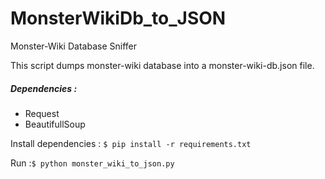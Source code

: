 # MonsterWikiDb_to_JSON
Monster-Wiki Database Sniffer

This script dumps monster-wiki database into a monster-wiki-db.json file.



##### Dependencies :
- Request
- BeautifullSoup

Install dependencies :
``` $ pip install -r requirements.txt ```

Run :``` $ python monster_wiki_to_json.py ```